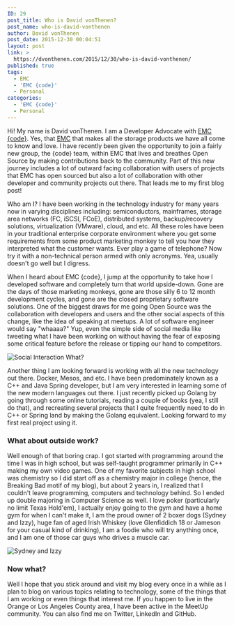 ```yaml
---
ID: 29
post_title: Who is David vonThenen?
post_name: who-is-david-vonthenen
author: David vonThenen
post_date: 2015-12-30 00:04:51
layout: post
link: >
  https://dvonthenen.com/2015/12/30/who-is-david-vonthenen/
published: true
tags:
  - EMC
  - 'EMC {code}'
  - Personal
categories:
  - 'EMC {code}'
  - Personal
---
```

<p>Hi! My name is David vonThenen. I am a Developer Advocate with <a href="http://emccode.github.io/">EMC {code}</a>. Yes, that <a href="http://www.emc.com/">EMC</a> that makes all the storage products we have all come to know and love. I have recently been given the opportunity to join a fairly new group, the {code} team, within EMC that lives and breathes Open Source by making contributions back to the community. Part of this new journey includes a lot of outward facing collaboration with users of projects that EMC has open sourced but also a lot of collaboration with other developer and community projects out there. That leads me to my first blog post!</p>

<p>Who am I? I have been working in the technology industry for many years now in varying disciplines including: semiconductors, mainframes, storage area networks (FC, iSCSI, FCoE), distributed systems, backup/recovery solutions, virtualization (VMware), cloud, and etc. All these roles have been in your traditional enterprise corporate environment where you get some requirements from some product marketing monkey to tell you how they interpreted what the customer wants. Ever play a game of telephone? Now try it with a non-technical person armed with only acronyms. Yea, usually doesn't go well but I digress.</p>

<p>When I heard about EMC {code}, I jump at the opportunity to take how I developed software and completely turn that world upside-down. Gone are the days of those marketing monkeys, gone are those silly 6 to 12 month development cycles, and gone are the closed proprietary software solutions. One of the biggest draws for me going Open Source was the collaboration with developers and users and the other social aspects of this change, like the idea of speaking at meetups. A lot of software engineer would say "whaaaa?" Yup, even the simple side of social media like tweeting what I have been working on without having the fear of exposing some critical feature before the release or tipping our hand to competitors.</p>

<p><img src="https://raw.githubusercontent.com/dvonthenen/blog/master/images/social.jpg" alt="Social Interaction What?" /></p>

<p>Another thing I am looking forward is working with all the new technology out there. Docker, Mesos, and etc. I have been predominately known as a C++ and Java Spring developer, but I am very interested in learning some of the new modern languages out there. I just recently picked up Golang by going through some online tutorials, reading a couple of books (yea, I still do that), and recreating several projects that I quite frequently need to do in C++ or Spring land by making the Golang equivalent. Looking forward to my first real project using it.</p>

<h3>What about outside work?</h3>

<p>Well enough of that boring crap. I got started with programming around the time I was in high school, but was self-taught programmer primarily in C++ making my own video games. One of my favorite subjects in high school was chemistry so I did start off as a chemistry major in college (hence, the Breaking Bad motif of my blog), but about 2 years in, I realized that I couldn't leave programming, computers and technology behind. So I ended up double majoring in Computer Science as well. I love poker (particularly no limit Texas Hold'em), I actually enjoy going to the gym and have a home gym for when I can't make it, I am the proud owner of 2 boxer dogs (Sydney and Izzy), huge fan of aged Irish Whiskey (love Glenfiddich 18 or Jameson for your casual kind of drinking), I am a foodie who will try anything once, and I am one of those car guys who drives a muscle car.</p>

<p><img src="https://raw.githubusercontent.com/dvonthenen/blog/master/images/sydneyandizzy.jpg" alt="Sydney and Izzy" /></p>

<h3>Now what?</h3>

<p>Well I hope that you stick around and visit my blog every once in a while as I plan to blog on various topics relating to technology, some of the things that I am working or even things that interest me. If you happen to live in the Orange or Los Angeles County area, I have been active in the MeetUp community. You can also find me on Twitter, LinkedIn and GitHub.</p>
